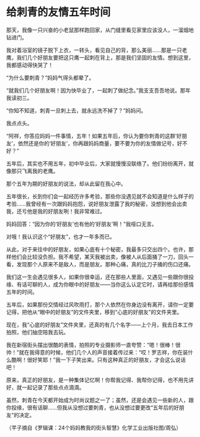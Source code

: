 # 给刺青的友情五年时间

那天，我像一只兴奋的小老鼠那样跑回家，从门缝里看见家里应该没人，一溜烟地钻进门。 

我对着浴室的镜子脱下上衣，一转头，看见自己的背，那么美丽……那是一只老鹰，我们几个好朋友要把这只鹰一起刺在背上，那是我们坚固的友情。想到这里，我都感动得快哭了！ 

“为什么要刺青？”妈妈气得头都晕了。 

“就我们几个好朋友啊！因为快毕业了，一起刺了做纪念。”我支支吾吾地说。那年我读初三。 

“你知不知道，刺青一旦刺上去，就永远洗不掉了？”妈妈问。 

我点点头。 

“阿祥，你答应妈妈一件事情，五年！如果五年后，你认为要你刺青的这群‘好朋友’，依然还是你的‘好朋友’，你再跟妈妈商量，要不要为你的友情做记号，好不好？” 

五年后，其实也不用五年，初中毕业后，大家就慢慢没联络了。他们纷纷离开，就像那只飞离我的老鹰。 

那个五年为期的好朋友的说法，却从此留在我心中。 

五年很长，长到你们会一起经历许多考验，那些你没遇见就不会知道是什么样子的考验……我曾经有一次跟妈妈抱怨，说好朋友泄露了我的秘密，没想到他会出卖我，还亏他是我的好朋友咧！我非常难过。 

妈妈回答：“因为你的‘好朋友’也有他的‘好朋友’啊！”我哑口无言。 

对哦！我认识这个“好朋友”，也才一年多而已。 

从此，对于来往中的好朋友，如果心底有十个秘密，我最多只交出四个。也许，那样他们会比较没负担。我不希望，某天我被出卖，像被人从后面捅了一刀，回头一看，发现那个人原来不是敌人，而是朋友。那种心痛，真的比刀子捅的伤口还痛。 

我们这一生会遇见很多人，如果你很幸运，还在那些人里面，又遇见一些跟你很投缘、有话可聊的人，成为你眼中的好朋友——当你这么认定它时，请再给那份感情五年的时间。 

五年后，如果那份交情经过风吹雨打，那个人依然在你身边没有离开，请你一定要记得，把他从“眼中的好朋友”的文件夹里，移到“心底的好朋友”的文件夹里。 

现在，我“心底的好朋友”文件夹里，还真的有几个名字——上个月，我去日本工作拍照，他们抽空陪我去玩。 

我在新宿街头摆出很酷的表情，拍照的专业摄影师一直夸赞：“嗯！很棒！很帅！”就在我得意的时候，他们几个人的声音接着传过来：“哎！罗志祥，你在装什么酷啊！很好笑耶！”我一下子笑出来。只有这种真正的好朋友，才会这么说话吧！ 

原来，真正的好朋友，是一种集体记忆啊！你帮我记得、我帮你记得，也不用先讲好，就一起记录了那些点点滴滴。 

虽然，刺青在今天都开始成为时尚议题之一了；虽然，还是会遇见一些新的人，跟你投缘，很有话聊……但我从没想过要刺青，也从没想过要更改“五年后的好朋友”的决定。 

（芊子摘自《罗辑课：24个妈妈教我的街头智慧》化学工业出版社图/周弘）